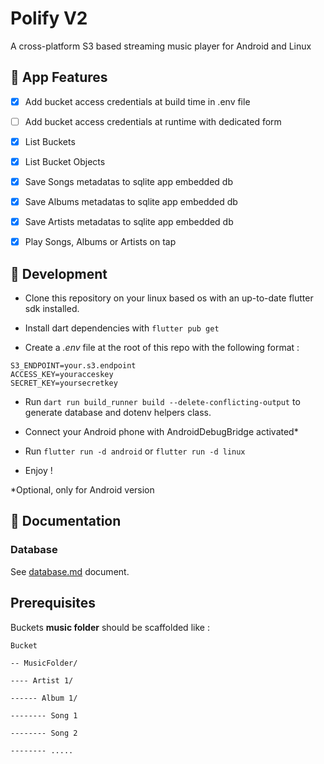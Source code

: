 # Polify V2

A cross-platform S3 based streaming music player for Android and Linux

## :rocket: App Features

- [x] Add bucket access credentials at build time in .env file

- [ ] Add bucket access credentials at runtime with dedicated form

- [x] List Buckets

- [x] List Bucket Objects

- [x] Save Songs metadatas to sqlite app embedded db

- [x] Save Albums metadatas to sqlite app embedded db

- [x] Save Artists metadatas to sqlite app embedded db

- [x] Play Songs, Albums or Artists on tap

## :hammer: Development

- Clone this repository on your linux based os with an up-to-date flutter sdk installed.

- Install dart dependencies with `flutter pub get`

- Create a _.env_ file at the root of this repo with the following format :

```dotenv
S3_ENDPOINT=your.s3.endpoint
ACCESS_KEY=youracceskey
SECRET_KEY=yoursecretkey
```

- Run `dart run build_runner build --delete-conflicting-output` to generate database and dotenv helpers class.

- Connect your Android phone with AndroidDebugBridge activated\*

- Run `flutter run -d android` or `flutter run -d linux`

- Enjoy !

\*Optional, only for Android version

## :book: Documentation

### Database

See [database.md](./database.md) document.

## Prerequisites

Buckets **music folder** should be scaffolded like :

```
Bucket

-- MusicFolder/

---- Artist 1/

------ Album 1/

-------- Song 1

-------- Song 2

-------- .....



```
